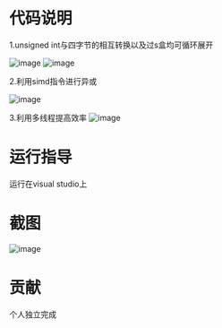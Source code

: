 # 代码说明
1.unsigned int与四字节的相互转换以及过s盒均可循环展开

![image](https://user-images.githubusercontent.com/105595347/182005327-f1400b87-9072-4e35-bdb1-77638027ffa0.png)
![image](https://user-images.githubusercontent.com/105595347/182005333-5ff2f9e2-e446-4771-8983-94724fde8cff.png)

2.利用simd指令进行异或

![image](https://user-images.githubusercontent.com/105595347/182005337-4d251b9a-91d7-41fd-8880-25d3d72bc5cf.png)

3.利用多线程提高效率
![image](https://user-images.githubusercontent.com/105595347/182005343-0aaa5d0e-3b12-48ba-ac8f-0953ba678eb4.png)

# 运行指导
运行在visual studio上
# 截图
![image](https://user-images.githubusercontent.com/105595347/181127267-041f0733-5a95-40b7-98d0-c0bbaeedbe9e.png)

# 贡献
个人独立完成

